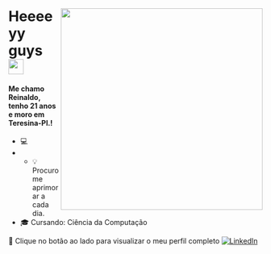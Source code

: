 <img style="margin-top: 40px;" align="right" width="400px" src="https://media.giphy.com/media/ASd0Ukj0y3qMM/giphy.gif">

# Heeeeyy guys <img src="https://media.giphy.com/media/f9jQLaKJJl6dL0AmmZ/giphy.gif" width="30px">

#### Me chamo Reinaldo, tenho 21 anos e moro em Teresina-PI.!  

- 💻 
- - :bulb: Procuro me aprimorar a cada dia.
- :mortar_board: Cursando: Ciência da Computação


🔗 Clique no botão ao lado para visualizar o meu perfil completo <a href="https://www.linkedin.com/in/reinaldorocha99/"><img src="https://img.shields.io/badge/LinkedIn-%230077B5.svg?&style=flat-square&logo=linkedin&logoColor=white" alt="LinkedIn"> </a>


